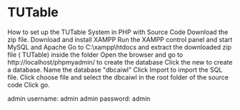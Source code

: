 # TUTable

How to set up the TUTable System in PHP with Source Code
Download the zip file.
Download and install XAMPP
Run the XAMPP control panel and start MySQL and Apache
Go to C:\xampp\htdocs and extract the downloaded zip file ( TUTable) inside the folder
Open the browser and go to http://localhost/phpmyadmin/ to create the database
Click the new to create a database.
Name the database "dbcaiwl"
Click Import to import the SQL file.
Click choose file and select the dbcaiwl in the root folder of the source code
Click go.


admin username: admin
admin password: admin 
